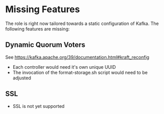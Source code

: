 # Missing Features

The role is right now tailored towards a static configuration of Kafka.
The following features are missing:

## Dynamic Quorum Voters

See https://kafka.apache.org/39/documentation.html#kraft_reconfig

- Each controller would need it's own unique UUID
- The invocation of the format-storage.sh script would need to be adjusted

## SSL

- SSL is not yet supported

